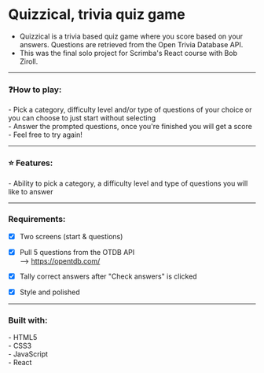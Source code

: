 # Quizzical, trivia quiz game

- Quizzical is a trivia based quiz game where you score based on your answers. Questions are retrieved from the Open Trivia Database API.
- This was the final solo project for Scrimba's React course with Bob Ziroll.

---

<h3> ❓<b>How to play: </b> </h3>
- Pick a category, difficulty level and/or type of questions of your choice or you can choose to just start without selecting<br>
- Answer the prompted questions, once you're finished you will get a score<br>
- Feel free to try again!

---

<h3>⭐️ <b>Features:</b></h3>
- Ability to pick a category, a difficulty level and type of questions you will like to answer<br>

---

<h3><b>Requirements:</b></h3>

- [x] Two screens (start & questions)

- [x] Pull 5 questions from the OTDB API
      <br> --> https://opentdb.com/

- [x] Tally correct answers after "Check answers" is clicked

- [x] Style and polished

---

<h3><b>Built with: </b></h3>
- HTML5<br>
- CSS3<br>
- JavaScript<br>
- React<br>
